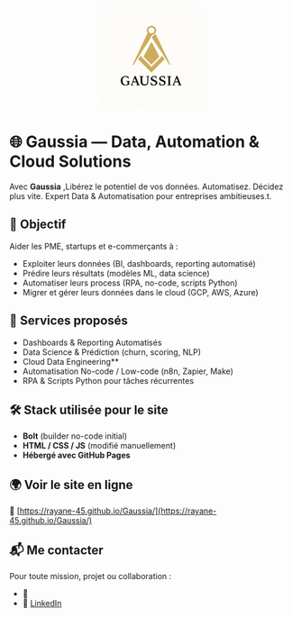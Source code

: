 <p align="center">
  <img src="./public/logoG.png" alt="Logo Gaussia" width="180"/>
</p>



# 🌐 Gaussia — Data, Automation & Cloud Solutions

Avec **Gaussia** ,Libérez le potentiel de vos données. Automatisez. Décidez plus vite.
Expert Data & Automatisation pour entreprises ambitieuses.t.  




## 🚀 Objectif

Aider les PME, startups et e-commerçants à :
- Exploiter leurs données (BI, dashboards, reporting automatisé)
- Prédire leurs résultats (modèles ML, data science)
- Automatiser leurs process (RPA, no-code, scripts Python)
- Migrer et gérer leurs données dans le cloud (GCP, AWS, Azure)



## 🧠 Services proposés

 - Dashboards & Reporting Automatisés  
 - Data Science & Prédiction (churn, scoring, NLP)  
 - Cloud Data Engineering**  
 - Automatisation No-code / Low-code (n8n, Zapier, Make) 
 - RPA & Scripts Python pour tâches récurrentes



## 🛠️ Stack utilisée pour le site

- **Bolt** (builder no-code initial)
- **HTML / CSS / JS** (modifié manuellement)
- **Hébergé avec GitHub Pages**



## 🌍 Voir le site en ligne

🔗 [https://rayane-45.github.io/Gaussia/](https://rayane-45.github.io/Gaussia/)



## 📬 Me contacter

Pour toute mission, projet ou collaboration :
- 📧 
- 💼 [LinkedIn](https://www.linkedin.com/in/ton-lien-linkedin)




